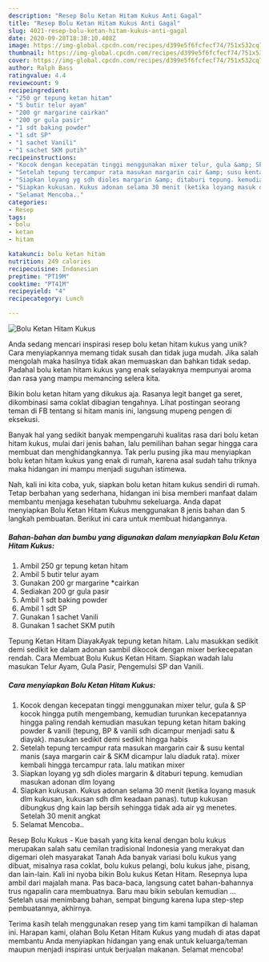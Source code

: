 ```yaml
---
description: "Resep Bolu Ketan Hitam Kukus Anti Gagal"
title: "Resep Bolu Ketan Hitam Kukus Anti Gagal"
slug: 4021-resep-bolu-ketan-hitam-kukus-anti-gagal
date: 2020-09-28T18:38:10.408Z
image: https://img-global.cpcdn.com/recipes/d399e5f6fcfecf74/751x532cq70/bolu-ketan-hitam-kukus-foto-resep-utama.jpg
thumbnail: https://img-global.cpcdn.com/recipes/d399e5f6fcfecf74/751x532cq70/bolu-ketan-hitam-kukus-foto-resep-utama.jpg
cover: https://img-global.cpcdn.com/recipes/d399e5f6fcfecf74/751x532cq70/bolu-ketan-hitam-kukus-foto-resep-utama.jpg
author: Ralph Bass
ratingvalue: 4.4
reviewcount: 9
recipeingredient:
- "250 gr tepung ketan hitam"
- "5 butir telur ayam"
- "200 gr margarine cairkan"
- "200 gr gula pasir"
- "1 sdt baking powder"
- "1 sdt SP"
- "1 sachet Vanili"
- "1 sachet SKM putih"
recipeinstructions:
- "Kocok dengan kecepatan tinggi menggunakan mixer telur, gula &amp; SP kocok hingga putih mengembang, kemudian turunkan kecepatannya hingga paling rendah kemudian masukan tepung ketan hitam baking powder &amp; vanili (tepung, BP &amp; vanili sdh dicampur menjadi satu &amp; diayak). masukan sedikit demi sedikit hingga habis"
- "Setelah tepung tercampur rata masukan margarin cair &amp; susu kental manis (saya margarin cair &amp; SKM dicampur lalu diaduk rata). mixer kembali hingga tercampur rata. lalu matikan mixer"
- "Siapkan loyang yg sdh dioles margarin &amp; ditaburi tepung. kemudian masukan adonan dlm loyang"
- "Siapkan kukusan. Kukus adonan selama 30 menit (ketika loyang masuk dlm kukusan, kukusan sdh dlm keadaan panas). tutup kukusan dibungkus dng kain lap bersih sehingga tidak ada air yg menetes. Setelah 30 menit angkat"
- "Selamat Mencoba.."
categories:
- Resep
tags:
- bolu
- ketan
- hitam

katakunci: bolu ketan hitam 
nutrition: 249 calories
recipecuisine: Indonesian
preptime: "PT19M"
cooktime: "PT41M"
recipeyield: "4"
recipecategory: Lunch

---
```



![Bolu Ketan Hitam Kukus](https://img-global.cpcdn.com/recipes/d399e5f6fcfecf74/751x532cq70/bolu-ketan-hitam-kukus-foto-resep-utama.jpg)

Anda sedang mencari inspirasi resep bolu ketan hitam kukus yang unik? Cara menyiapkannya memang tidak susah dan tidak juga mudah. Jika salah mengolah maka hasilnya tidak akan memuaskan dan bahkan tidak sedap. Padahal bolu ketan hitam kukus yang enak selayaknya mempunyai aroma dan rasa yang mampu memancing selera kita.

Bikin bolu ketan hitam yang dikukus aja. Rasanya legit banget ga seret, dikombinasi sama coklat dibagian tengahnya. Lihat postingan seorang teman di FB tentang si hitam manis ini, langsung mupeng pengen di eksekusi.

Banyak hal yang sedikit banyak mempengaruhi kualitas rasa dari bolu ketan hitam kukus, mulai dari jenis bahan, lalu pemilihan bahan segar hingga cara membuat dan menghidangkannya. Tak perlu pusing jika mau menyiapkan bolu ketan hitam kukus yang enak di rumah, karena asal sudah tahu triknya maka hidangan ini mampu menjadi suguhan istimewa.


Nah, kali ini kita coba, yuk, siapkan bolu ketan hitam kukus sendiri di rumah. Tetap berbahan yang sederhana, hidangan ini bisa memberi manfaat dalam membantu menjaga kesehatan tubuhmu sekeluarga. Anda dapat menyiapkan Bolu Ketan Hitam Kukus menggunakan 8 jenis bahan dan 5 langkah pembuatan. Berikut ini cara untuk membuat hidangannya.

<!--inarticleads1-->

##### Bahan-bahan dan bumbu yang digunakan dalam menyiapkan Bolu Ketan Hitam Kukus:

1. Ambil 250 gr tepung ketan hitam
1. Ambil 5 butir telur ayam
1. Gunakan 200 gr margarine *cairkan
1. Sediakan 200 gr gula pasir
1. Ambil 1 sdt baking powder
1. Ambil 1 sdt SP
1. Gunakan 1 sachet Vanili
1. Gunakan 1 sachet SKM putih


Tepung Ketan Hitam DiayakAyak tepung ketan hitam. Lalu masukkan sedikit demi sedikit ke dalam adonan sambil dikocok dengan mixer berkecepatan rendah. Cara Membuat Bolu Kukus Ketan Hitam. Siapkan wadah lalu masukan Telur Ayam, Gula Pasir, Pengemulsi SP dan Vanili. 

<!--inarticleads2-->

##### Cara menyiapkan Bolu Ketan Hitam Kukus:

1. Kocok dengan kecepatan tinggi menggunakan mixer telur, gula &amp; SP kocok hingga putih mengembang, kemudian turunkan kecepatannya hingga paling rendah kemudian masukan tepung ketan hitam baking powder &amp; vanili (tepung, BP &amp; vanili sdh dicampur menjadi satu &amp; diayak). masukan sedikit demi sedikit hingga habis
1. Setelah tepung tercampur rata masukan margarin cair &amp; susu kental manis (saya margarin cair &amp; SKM dicampur lalu diaduk rata). mixer kembali hingga tercampur rata. lalu matikan mixer
1. Siapkan loyang yg sdh dioles margarin &amp; ditaburi tepung. kemudian masukan adonan dlm loyang
1. Siapkan kukusan. Kukus adonan selama 30 menit (ketika loyang masuk dlm kukusan, kukusan sdh dlm keadaan panas). tutup kukusan dibungkus dng kain lap bersih sehingga tidak ada air yg menetes. Setelah 30 menit angkat
1. Selamat Mencoba..


Resep Bolu Kukus - Kue basah yang kita kenal dengan bolu kukus merupakan salah satu cemilan tradisional Indonesia yang merakyat dan digemari oleh masyarakat Tanah Ada banyak variasi bolu kukus yang dibuat, misalnya rasa coklat, bolu kukus pelangi, bolu kukus jahe, pisang, dan lain-lain. Kali ini nyoba bikin Bolu kukus Ketan Hitam. Resepnya lupa ambil dari majalah mana. Pas baca-baca, langsung catet bahan-bahannya trus ngapalin cara membuatnya. Baru mau bikin sebulan kemudian … Setelah usai menimbang bahan, sempat bingung karena lupa step-step pembuatannya, akhirnya. 

Terima kasih telah menggunakan resep yang tim kami tampilkan di halaman ini. Harapan kami, olahan Bolu Ketan Hitam Kukus yang mudah di atas dapat membantu Anda menyiapkan hidangan yang enak untuk keluarga/teman maupun menjadi inspirasi untuk berjualan makanan. Selamat mencoba!

